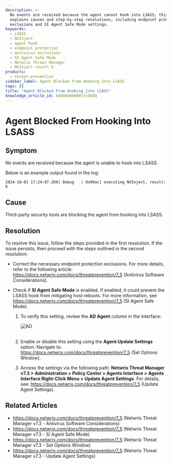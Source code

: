 ```yaml
---
description: >-
  No events are received because the agent cannot hook into LSASS; this article
  explains causes and step-by-step resolutions, including endpoint protection
  exclusions and SI Agent Safe Mode settings.
keywords:
  - LSASS
  - NVInject
  - agent hook
  - endpoint protection
  - antivirus exclusions
  - SI Agent Safe Mode
  - Netwrix Threat Manager
  - NVInject result 6
products:
  - threat-prevention
sidebar_label: Agent Blocked From Hooking Into LSASS
tags: []
title: "Agent Blocked From Hooking Into LSASS"
knowledge_article_id: kA0Qk0000001fcDKAQ
---
```


# Agent Blocked From Hooking Into LSASS

## Symptom

No events are received because the agent is unable to hook into LSASS.

Below is an example output found in the log:

```text
2024-10-01 17:24:07.269| Debug   | 0x09ac| executing NVInject, result: 6
```

## Cause

Third-party security tools are blocking the agent from hooking into LSASS.

## Resolution

To resolve this issue, follow the steps provided in the first resolution. If the issue persists, then proceed with the steps outlined in the second resolution:

- Correct the necessary endpoint protection exclusions. For more details, refer to the following article: https://docs.netwrix.com/docs/threatprevention/7_5 (Antivirus Software Considerations).
- Check if **SI Agent Safe Mode** is enabled. If enabled, it could prevent the LSASS hook from mitigating host reboots. For more information, see https://docs.netwrix.com/docs/threatprevention/7_5 (SI Agent Safe Mode).

  1. To verify this setting, review the **AD Agent** column in the interface:

     ![AD](images/servlet_image_6a2f3ac990a0.png)<br /><br />

  2. Enable or disable this setting using the **Agent Update Settings** option. Navigate to: https://docs.netwrix.com/docs/threatprevention/7_5 (Set Options Window).
  3. Access the settings via the following path: **Netwrix Threat Manager v7.3 > Administration > Policy Center > Agents Interface > Agents Interface Right-Click Menu > Update Agent Settings**. For details, see: https://docs.netwrix.com/docs/threatprevention/7_5 (Update Agent Settings).

## Related Articles

- https://docs.netwrix.com/docs/threatprevention/7_5 (Netwrix Threat Manager v7.3 - Antivirus Software Considerations)
- https://docs.netwrix.com/docs/threatprevention/7_5 (Netwrix Threat Manager v7.3 - SI Agent Safe Mode)
- https://docs.netwrix.com/docs/threatprevention/7_5 (Netwrix Threat Manager v7.3 - Set Options Window)
- https://docs.netwrix.com/docs/threatprevention/7_5 (Netwrix Threat Manager v7.3 - Update Agent Settings)
